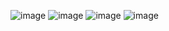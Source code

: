 ![image](https://github.com/user-attachments/assets/0df5685a-c659-4916-9aa4-a14e43e81c01)
![image](https://github.com/user-attachments/assets/0ae941ca-d45a-492f-a710-c38615c15e6e)
![image](https://github.com/user-attachments/assets/945bf476-c483-4a51-90f8-52eff55136be)
![image](https://github.com/user-attachments/assets/295bbd4d-5f28-4b68-b677-25f2e3443a14)
